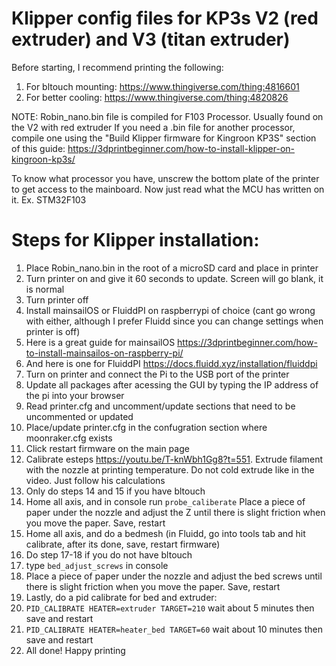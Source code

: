 # Klipper config files for KP3s V2 (red extruder) and V3 (titan extruder)

Before starting, I recommend printing the following:
1) For bltouch mounting: https://www.thingiverse.com/thing:4816601
2) For better cooling: https://www.thingiverse.com/thing:4820826


NOTE: Robin_nano.bin file is compiled for F103 Processor. Usually found on the V2 with red extruder
If you need a .bin file for another processor, compile one using the "Build Klipper firmware for Kingroon KP3S" section of this guide: https://3dprintbeginner.com/how-to-install-klipper-on-kingroon-kp3s/

To know what processor you have, unscrew the bottom plate of the printer to get access to the mainboard.
Now just read what the MCU has written on it. Ex. STM32F103


# Steps for Klipper installation:
1) Place Robin_nano.bin in the root of a microSD card and place in printer
2) Turn printer on and give it 60 seconds to update. Screen will go blank, it is normal
3) Turn printer off
4) Install mainsailOS or FluiddPI on raspberrypi of choice (cant go wrong with either, although I prefer Fluidd since you can change settings when printer is off)
5) Here is a great guide for mainsailOS https://3dprintbeginner.com/how-to-install-mainsailos-on-raspberry-pi/
6) And here is one for FluiddPI https://docs.fluidd.xyz/installation/fluiddpi
7) Turn on printer and connect the Pi to the USB port of the printer
8) Update all packages after acessing the GUI by typing the IP address of the pi into your browser
9) Read printer.cfg and uncomment/update sections that need to be uncommented or updated
10) Place/update printer.cfg in the confugration section where moonraker.cfg exists 
11) Click restart firmware on the main page
12) Calibrate esteps https://youtu.be/T-knWbh1Gg8?t=551. Extrude filament with the nozzle at printing temperature. Do not cold extrude like in the video. Just follow his calculations 
13) Only do steps 14 and 15 if you have bltouch
14) Home all axis, and in console run ```probe_caliberate``` Place a piece of paper under the nozzle and adjust the Z until there is slight friction when you move the paper. Save, restart
15) Home all axis, and do a bedmesh (in Fluidd, go into tools tab and hit calibrate, after its done, save, restart firmware)
16) Do step 17-18 if you do not have bltouch
17) type ```bed_adjust_screws``` in console
18) Place a piece of paper under the nozzle and adjust the bed screws until there is slight friction when you move the paper. Save, restart
19) Lastly, do a pid calibrate for bed and extruder:
20) ```PID_CALIBRATE HEATER=extruder TARGET=210```  wait about 5 minutes then save and restart
21) ```PID_CALIBRATE HEATER=heater_bed TARGET=60``` wait about 10 minutes then save and restart
22) All done! Happy printing
